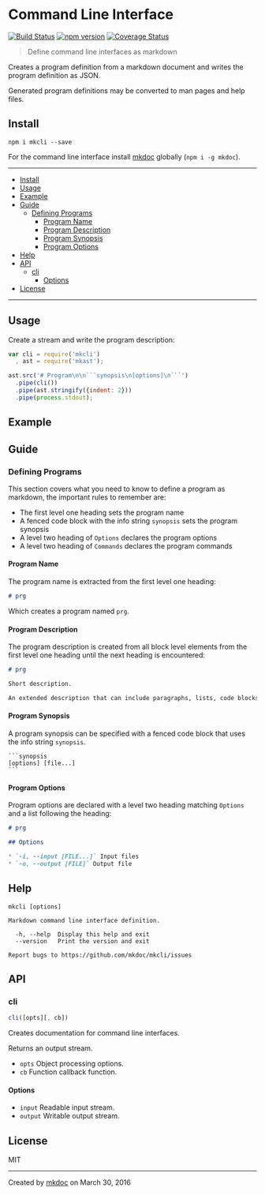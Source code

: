 # Command Line Interface

[![Build Status](https://travis-ci.org/mkdoc/mkcli.svg?v=3)](https://travis-ci.org/mkdoc/mkcli)
[![npm version](http://img.shields.io/npm/v/mkcli.svg?v=3)](https://npmjs.org/package/mkcli)
[![Coverage Status](https://coveralls.io/repos/mkdoc/mkcli/badge.svg?branch=master&service=github&v=3)](https://coveralls.io/github/mkdoc/mkcli?branch=master)

> Define command line interfaces as markdown

Creates a program definition from a markdown document and writes the program definition as JSON.

Generated program definitions may be converted to man pages and help files.

## Install

```
npm i mkcli --save
```

For the command line interface install [mkdoc][] globally (`npm i -g mkdoc`).

---

- [Install](#install)
- [Usage](#usage)
- [Example](#example)
- [Guide](#guide)
   - [Defining Programs](#defining-programs)
     - [Program Name](#program-name)
     - [Program Description](#program-description)
     - [Program Synopsis](#program-synopsis)
     - [Program Options](#program-options)
- [Help](#help)
- [API](#api)
   - [cli](#cli)
     - [Options](#options)
- [License](#license)

---

## Usage

Create a stream and write the program description:

```javascript
var cli = require('mkcli')
  , ast = require('mkast');

ast.src('# Program\n\n```synopsis\n[options]\n```')
  .pipe(cli())
  .pipe(ast.stringify({indent: 2}))
  .pipe(process.stdout);
```

## Example

## Guide

### Defining Programs

This section covers what you need to know to define a program as markdown, the important rules to remember are:

* The first level one heading sets the program name
* A fenced code block with the info string `synopsis` sets the program synopsis
* A level two heading of `Options` declares the program options
* A level two heading of `Commands` declares the program commands

#### Program Name

The program name is extracted from the first level one heading:

```markdown
# prg
```

Which creates a program named `prg`.

#### Program Description

The program description is created from all block level elements from the first level one heading until the next heading is encountered:

```markdown
# prg

Short description.

An extended description that can include paragraphs, lists, code blocks and other block level elements.
```

#### Program Synopsis

A program synopsis can be specified with a fenced code block that uses the info string `synopsis`.

    ```synopsis
    [options] [file...]
    ```
    

#### Program Options

Program options are declared with a level two heading matching `Options` and a list following the heading:

```markdown
# prg

## Options

* `-i, --input [FILE...]` Input files
* `-o, --output [FILE]` Output file
```

## Help

```
mkcli [options]

Markdown command line interface definition.

  -h, --help  Display this help and exit
  --version   Print the version and exit

Report bugs to https://github.com/mkdoc/mkcli/issues
```

## API

### cli

```javascript
cli([opts][, cb])
```

Creates documentation for command line interfaces.

Returns an output stream.

* `opts` Object processing options.
* `cb` Function callback function.

#### Options

* `input` Readable input stream.
* `output` Writable output stream.

## License

MIT

---

Created by [mkdoc](https://github.com/mkdoc/mkdoc) on March 30, 2016

[mkdoc]: https://github.com/mkdoc/mkdoc
[mkast]: https://github.com/mkdoc/mkast
[through]: https://github.com/tmpfs/through3
[commonmark]: http://commonmark.org
[jshint]: http://jshint.com
[jscs]: http://jscs.info

